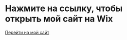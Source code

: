 <!DOCTYPE html>
<html lang="en">
<head>
    <meta charset="UTF-8">
    <meta name="viewport" content="width=device-width, initial-scale=1.0">
    <title>Открыть сайт Wix</title>
</head>
<body>
    <h1>Нажмите на ссылку, чтобы открыть мой сайт на Wix</h1>
    <a href="https://jaraskodarbai.wixsite.com/my-site-5target="_blank">Перейти на мой сайт</a>
</body>
</html>
